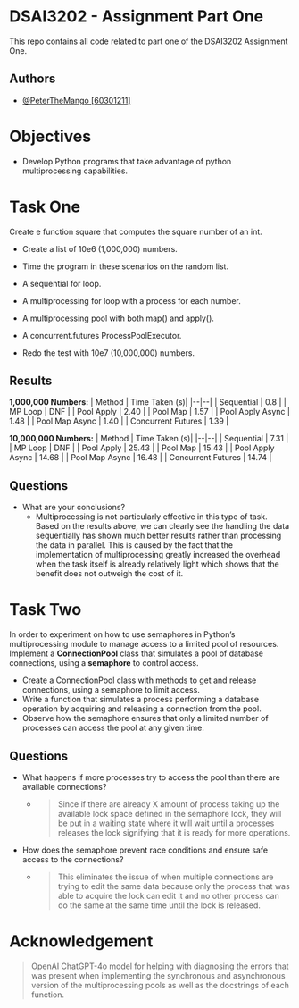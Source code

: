 
# DSAI3202 - Assignment Part One

This repo contains all code related to part one of the DSAI3202 Assignment One.

## Authors
- [@PeterTheMango [60301211]](https://www.github.com/PeterTheMango)

# Objectives

- Develop Python programs that take advantage of python multiprocessing capabilities.

# Task One

Create e function square that computes the square number of an int.

- Create a list of 10e6 (1,000,000) numbers.

- Time the program in these scenarios on the random list.

- A sequential for loop.

- A multiprocessing for loop with a process for each number.

- A multiprocessing pool with both map() and apply().

- A concurrent.futures ProcessPoolExecutor.

- Redo the test with 10e7 (10,000,000) numbers.

## Results
**1,000,000 Numbers:**
| Method | Time Taken (s)|
|--|--|
| Sequential | 0.8 |
| MP Loop | DNF |
| Pool Apply | 2.40 |
| Pool Map | 1.57 |
| Pool Apply Async | 1.48 |
| Pool Map Async | 1.40 |
| Concurrent Futures | 1.39 |

**10,000,000 Numbers:**
| Method | Time Taken (s)|
|--|--|
| Sequential | 7.31 |
| MP Loop | DNF |
| Pool Apply | 25.43 |
| Pool Map | 15.43 |
| Pool Apply Async | 14.68 |
| Pool Map Async | 16.48 |
| Concurrent Futures | 14.74 |


## Questions

- What are your conclusions?
	- Multiprocessing is not particularly effective in this type of task. Based on the results above, we can clearly see the handling the data sequentially has shown much better results rather than processing the data in parallel. This is caused by the fact that the implementation of multiprocessing greatly increased the overhead when the task itself is already relatively light which shows that the benefit does not outweigh the cost of it.

# Task Two
In order to experiment on how to use semaphores in Python’s multiprocessing module to manage access to a limited pool of resources. Implement a **ConnectionPool** class that simulates a pool of database connections, using a **semaphore** to control access.
- Create a ConnectionPool class with methods to get and release connections, using a semaphore to limit access.
- Write a function that simulates a process performing a database operation by acquiring and releasing a connection from the pool.
- Observe how the semaphore ensures that only a limited number of processes can access the pool at any given time.

## Questions
- What happens if more processes try to access the pool than there are available connections?
	- > Since if there are already X amount of process taking up the available lock space defined in the semaphore lock, they will be put in a waiting state where it will wait until a processes releases the lock signifying that it is ready for more operations.
- How does the semaphore prevent race conditions and ensure safe access to the connections?
	- > This eliminates the issue of when multiple connections are trying to edit the same data because only the process that was able to acquire the lock can edit it and no other process can do the same at the same time until the lock is released.

# Acknowledgement
> OpenAI ChatGPT-4o model for helping with diagnosing the errors that was present when implementing the synchronous and asynchronous version of the multiprocessing pools as well as the docstrings of each function. 

